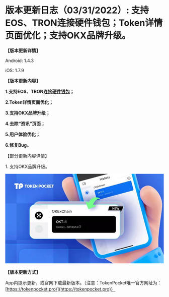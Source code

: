 # 版本更新日志（03/31/2022）: 支持EOS、TRON连接硬件钱包；Token详情页面优化；支持OKX品牌升级。

**【版本更新详情】**

Android: 1.4.3&#x20;

iOS: 1.7.9

&#x20;

**【版本更新内容】**

**1.支持EOS、TRON连接**[**硬件钱包**](https://www.keypal.pro)**；**

**2.Token详情页面优化；**

**3.支持OKX品牌升级；**

**4.去除“资讯”页面；**

**5.用户体验优化；**

**6.修复Bug。**

&#x20;

【部分更新内容详情】

1\. 支持OKX品牌升级。

![](../../.gitbook/assets/图片1.png)

&#x20;

**【版本更新方式】**

App内提示更新，或官网下载最新版本。（注意：TokenPocket唯一官方网址为：[https://tokenpocket.pro/](https://tokenpocket.pro)）

&#x20;
